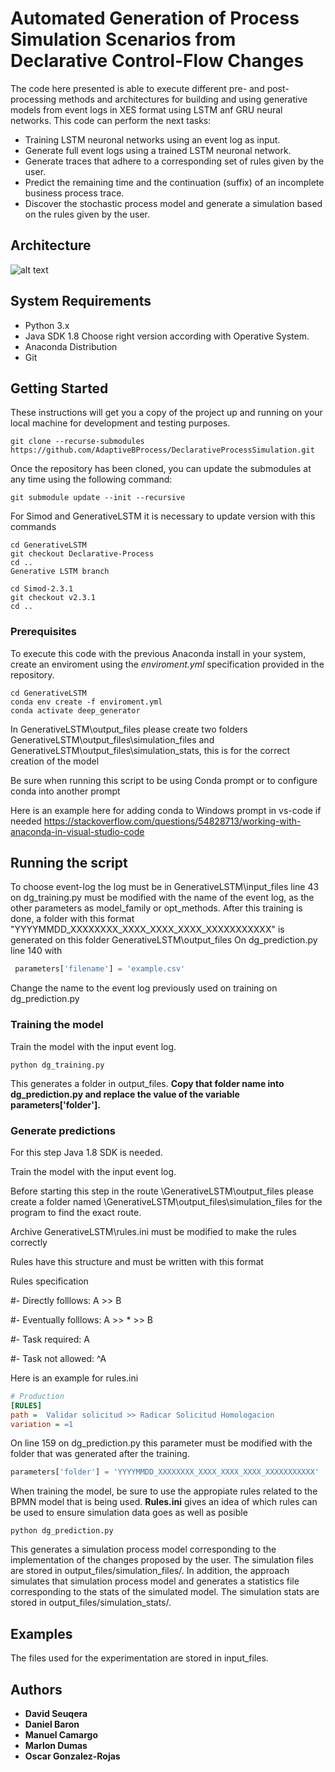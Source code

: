 # Automated Generation of Process Simulation Scenarios from Declarative Control-Flow Changes

The code here presented is able to execute different pre- and post-processing methods and architectures for building and using generative models from event logs in XES format using LSTM anf GRU neural networks. This code can perform the next tasks:

* Training LSTM neuronal networks using an event log as input.
* Generate full event logs using a trained LSTM neuronal network.
* Generate traces that adhere to a corresponding set of rules given by the user.
* Predict the remaining time and the continuation (suffix) of an incomplete business process trace.
* Discover the stochastic process model and generate a simulation based on the rules given by the user.
## Architecture


![alt text](https://github.com/AdaptiveBProcess/DeclarativeProcessSimulation/docs/main/images/Pipeline%202.png)

## System Requirements
* Python 3.x
* Java SDK 1.8 Choose right version according with Operative System.
* Anaconda Distribution
* Git

## Getting Started

These instructions will get you a copy of the project up and running on your local machine for development and testing purposes.

```
git clone --recurse-submodules https://github.com/AdaptiveBProcess/DeclarativeProcessSimulation.git
```
Once the repository has been cloned, you can update the submodules at any time using the following command:

```
git submodule update --init --recursive

```
For Simod and GenerativeLSTM it is necessary to update version with this commands

```
cd GenerativeLSTM 
git checkout Declarative-Process
cd ..
Generative LSTM branch

```
```
cd Simod-2.3.1
git checkout v2.3.1
cd ..

```
### Prerequisites

To execute this code with the previous Anaconda install in your system, create an enviroment using the *enviroment.yml* specification provided in the repository.
```
cd GenerativeLSTM
conda env create -f enviroment.yml
conda activate deep_generator
```
In GenerativeLSTM\output_files please create two folders GenerativeLSTM\output_files\simulation_files and GenerativeLSTM\output_files\simulation_stats, this is for the correct creation of the model

Be sure when running this script to be using Conda prompt or to configure conda into another prompt

Here is an example here for adding conda to Windows prompt in vs-code if needed
https://stackoverflow.com/questions/54828713/working-with-anaconda-in-visual-studio-code

## Running the script

 To choose event-log the log must be in GenerativeLSTM\input_files 
 line 43 on dg_training.py must be modified with the name of the event log, as the other parameters as model_family or opt_methods.
 After this training is done, a folder with this format "YYYYMMDD_XXXXXXXX_XXXX_XXXX_XXXX_XXXXXXXXXXX" is generated on  this folder GenerativeLSTM\output_files 
 On dg_prediction.py line 140 with
 
```python  
 parameters['filename'] = 'example.csv'
```

Change the name to the event log previously used on training on dg_prediction.py


### Training the model 
Train the model with the input event log.

```
python dg_training.py
```

This generates a folder in output_files. **Copy that folder name into dg_prediction.py and replace the value of the variable parameters['folder'].**

### Generate predictions
For this step Java 1.8 SDK is needed.

Train the model with the input event log.

Before starting this step in the route \GenerativeLSTM\output_files please create a folder named \GenerativeLSTM\output_files\simulation_files for the program to find the exact route.

Archive GenerativeLSTM\rules.ini must be modified to make the rules correctly

Rules have this structure and must be written with this format


Rules specification

#- Directly folllows: A >> B

#- Eventually folllows: A >> * >> B

#- Task required: A

#- Task not allowed: ^A

Here is an example for rules.ini

```ini
# Production
[RULES]
path =  Validar solicitud >> Radicar Solicitud Homologacion
variation = =1
```

On line 159 on dg_prediction.py this parameter must be modified with the folder that was generated after the training.

```python
parameters['folder'] = 'YYYYMMDD_XXXXXXXX_XXXX_XXXX_XXXX_XXXXXXXXXXX'
```

When training the model, be sure to use the appropiate rules related to the BPMN model that is being used. **Rules.ini** gives an idea of which rules can be used to ensure simulation data goes as well as posible
```
python dg_prediction.py
```
This generates a simulation process model corresponding to the implementation of the changes proposed by the user. The simulation files are stored in output_files/simulation_files/. In addition, the approach simulates that simulation process model and generates a statistics file corresponding to the stats of the simulated model. The simulation stats are stored in output_files/simulation_stats/.


## Examples
The files used for the experimentation are stored in input_files.


## Authors
* **David Seuqera**
* **Daniel Baron**
* **Manuel Camargo**
* **Marlon Dumas**
* **Oscar Gonzalez-Rojas**
